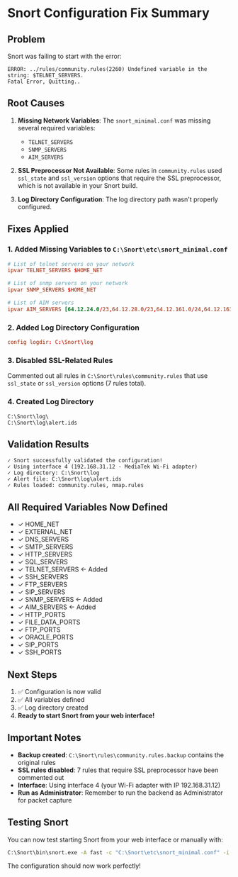 # Snort Configuration Fix Summary

## Problem
Snort was failing to start with the error:
```
ERROR: ../rules/community.rules(2260) Undefined variable in the string: $TELNET_SERVERS.
Fatal Error, Quitting..
```

## Root Causes
1. **Missing Network Variables**: The `snort_minimal.conf` was missing several required variables:
   - `TELNET_SERVERS`
   - `SNMP_SERVERS`
   - `AIM_SERVERS`

2. **SSL Preprocessor Not Available**: Some rules in `community.rules` used `ssl_state` and `ssl_version` options that require the SSL preprocessor, which is not available in your Snort build.

3. **Log Directory Configuration**: The log directory path wasn't properly configured.

## Fixes Applied

### 1. Added Missing Variables to `C:\Snort\etc\snort_minimal.conf`
```conf
# List of telnet servers on your network
ipvar TELNET_SERVERS $HOME_NET

# List of snmp servers on your network
ipvar SNMP_SERVERS $HOME_NET

# List of AIM servers
ipvar AIM_SERVERS [64.12.24.0/23,64.12.28.0/23,64.12.161.0/24,64.12.163.0/24,64.12.200.0/24,205.188.3.0/24,205.188.5.0/24,205.188.7.0/24,205.188.9.0/24,205.188.153.0/24,205.188.179.0/24,205.188.248.0/24]
```

### 2. Added Log Directory Configuration
```conf
config logdir: C:\Snort\log
```

### 3. Disabled SSL-Related Rules
Commented out all rules in `C:\Snort\rules\community.rules` that use `ssl_state` or `ssl_version` options (7 rules total).

### 4. Created Log Directory
```
C:\Snort\log\
C:\Snort\log\alert.ids
```

## Validation Results
```
✓ Snort successfully validated the configuration!
✓ Using interface 4 (192.168.31.12 - MediaTek Wi-Fi adapter)
✓ Log directory: C:\Snort\log
✓ Alert file: C:\Snort\log\alert.ids
✓ Rules loaded: community.rules, nmap.rules
```

## All Required Variables Now Defined
- ✓ HOME_NET
- ✓ EXTERNAL_NET
- ✓ DNS_SERVERS
- ✓ SMTP_SERVERS
- ✓ HTTP_SERVERS
- ✓ SQL_SERVERS
- ✓ TELNET_SERVERS  ← Added
- ✓ SSH_SERVERS
- ✓ FTP_SERVERS
- ✓ SIP_SERVERS
- ✓ SNMP_SERVERS  ← Added
- ✓ AIM_SERVERS  ← Added
- ✓ HTTP_PORTS
- ✓ FILE_DATA_PORTS
- ✓ FTP_PORTS
- ✓ ORACLE_PORTS
- ✓ SIP_PORTS
- ✓ SSH_PORTS

## Next Steps
1. ✅ Configuration is now valid
2. ✅ All variables defined
3. ✅ Log directory created
4. **Ready to start Snort from your web interface!**

## Important Notes
- **Backup created**: `C:\Snort\rules\community.rules.backup` contains the original rules
- **SSL rules disabled**: 7 rules that require SSL preprocessor have been commented out
- **Interface**: Using interface 4 (your Wi-Fi adapter with IP 192.168.31.12)
- **Run as Administrator**: Remember to run the backend as Administrator for packet capture

## Testing Snort
You can now test starting Snort from your web interface or manually with:
```bash
C:\Snort\bin\snort.exe -A fast -c "C:\Snort\etc\snort_minimal.conf" -i 4 -l "C:\Snort\log"
```

The configuration should now work perfectly!